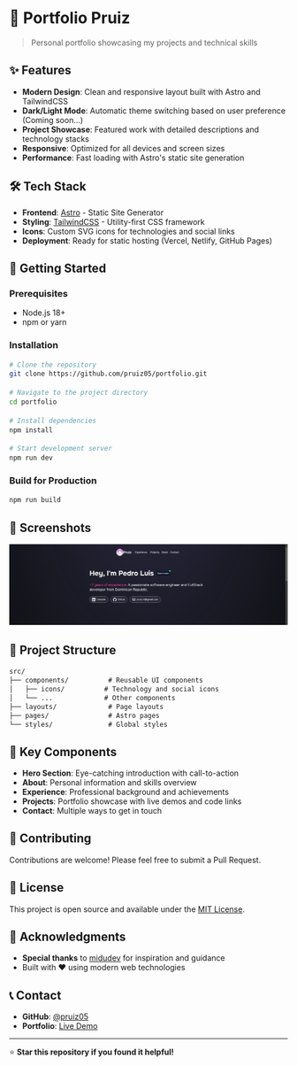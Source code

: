# 🚀 Portfolio Pruiz

> Personal portfolio showcasing my projects and technical skills

## ✨ Features

- **Modern Design**: Clean and responsive layout built with Astro and TailwindCSS
- **Dark/Light Mode**: Automatic theme switching based on user preference (Coming soon...)
- **Project Showcase**: Featured work with detailed descriptions and technology stacks
- **Responsive**: Optimized for all devices and screen sizes
- **Performance**: Fast loading with Astro's static site generation

## 🛠️ Tech Stack

- **Frontend**: [Astro](https://astro.build/) - Static Site Generator
- **Styling**: [TailwindCSS](https://tailwindcss.com/) - Utility-first CSS framework
- **Icons**: Custom SVG icons for technologies and social links
- **Deployment**: Ready for static hosting (Vercel, Netlify, GitHub Pages)

## 🚀 Getting Started

### Prerequisites

- Node.js 18+
- npm or yarn

### Installation

```bash
# Clone the repository
git clone https://github.com/pruiz05/portfolio.git

# Navigate to the project directory
cd portfolio

# Install dependencies
npm install

# Start development server
npm run dev
```

### Build for Production

```bash
npm run build
```

## 📱 Screenshots

![Portfolio Preview](image.png)

## 🎯 Project Structure

```
src/
├── components/          # Reusable UI components
│   ├── icons/          # Technology and social icons
│   └── ...             # Other components
├── layouts/             # Page layouts
├── pages/               # Astro pages
└── styles/              # Global styles
```

## 🌟 Key Components

- **Hero Section**: Eye-catching introduction with call-to-action
- **About**: Personal information and skills overview
- **Experience**: Professional background and achievements
- **Projects**: Portfolio showcase with live demos and code links
- **Contact**: Multiple ways to get in touch

## 🤝 Contributing

Contributions are welcome! Please feel free to submit a Pull Request.

## 📄 License

This project is open source and available under the [MIT License](LICENSE).

## 🙏 Acknowledgments

- **Special thanks** to [midudev](https://github.com/midudev) for inspiration and guidance
- Built with ❤️ using modern web technologies

## 📞 Contact

- **GitHub**: [@pruiz05](https://www.github.com/pruiz05)
- **Portfolio**: [Live Demo](your-portfolio-url-here)

---

⭐ **Star this repository if you found it helpful!**
